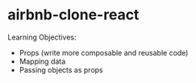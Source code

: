 # airbnb-clone-react

Learning Objectives:
- Props (write more composable and reusable code)
- Mapping data
- Passing objects as props
